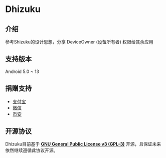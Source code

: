 # Dhizuku

## 介绍

参考Shizuku的设计思想，分享 DeviceOwner (设备所有者) 权限给其余应用

## 支持版本

Android 5.0 ~ 13

## 捐赠支持

- [支付宝](https://qr.alipay.com/fkx18580lfpydiop04dze47)
- [微信](https://missuo.ru/file/fee5df1381671c996b127.png)
- [币安](https://missuo.ru/file/fee5df1381671c996b127.png)

## 开源协议

Dhizuku目前基于 [**GNU General Public License v3 (GPL-3)**](http://www.gnu.org/copyleft/gpl.html) 开源，且保证未来依然继续遵循此协议开源。
